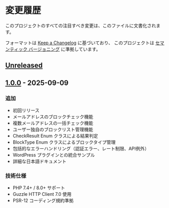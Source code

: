 # 変更履歴

このプロジェクトのすべての注目すべき変更は、このファイルに文書化されます。

フォーマットは [Keep a Changelog](https://keepachangelog.com/ja/1.0.0/) に基づいており、
このプロジェクトは [セマンティック バージョニング](https://semver.org/lang/ja/) に準拠しています。

## [Unreleased]

## [1.0.0] - 2025-09-09

### 追加
- 初回リリース
- メールアドレスのブロックチェック機能
- 複数メールアドレスの一括チェック機能
- ユーザー独自のブロックリスト管理機能
- CheckResult Enum クラスによる結果判定
- BlockType Enum クラスによるブロックタイプ管理
- 包括的なエラーハンドリング（認証エラー、レート制限、API例外）
- WordPress プラグインとの統合サンプル
- 詳細な日本語ドキュメント

### 技術仕様
- PHP 7.4+ / 8.0+ サポート
- Guzzle HTTP Client 7.0 使用
- PSR-12 コーディング規約準拠

[Unreleased]: https://github.com/contactreborn/php-client/compare/v1.0.0...HEAD
[1.0.0]: https://github.com/contactreborn/php-client/releases/tag/v1.0.0